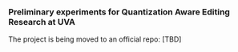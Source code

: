 ### Preliminary experiments for Quantization Aware Editing Research at UVA
The project is being moved to an official repo: [TBD]
